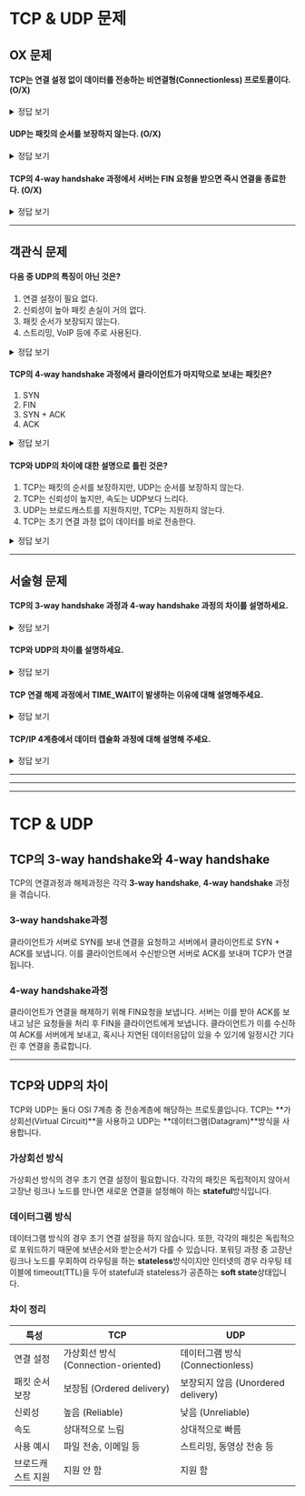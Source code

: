 # TCP & UDP 문제
## OX 문제

#### TCP는 연결 설정 없이 데이터를 전송하는 비연결형(Connectionless) 프로토콜이다. (O/X)
<details> <summary>정답 보기</summary> X (TCP는 **연결형(Connection-oriented)** 프로토콜임) </details>

#### UDP는 패킷의 순서를 보장하지 않는다. (O/X)
<details> <summary>정답 보기</summary> O </details>

#### TCP의 4-way handshake 과정에서 서버는 FIN 요청을 받으면 즉시 연결을 종료한다. (O/X)
<details> <summary>정답 보기</summary> X (서버는 ACK를 먼저 보내고, 남은 데이터를 처리한 후 FIN을 클라이언트에 보냄) </details>

---

## 객관식 문제
#### 다음 중 UDP의 특징이 아닌 것은?
1. 연결 설정이 필요 없다.
2. 신뢰성이 높아 패킷 손실이 거의 없다.
3. 패킷 순서가 보장되지 않는다.
4. 스트리밍, VoIP 등에 주로 사용된다.
<details> <summary>정답 보기</summary> 2. 신뢰성이 높아 패킷 손실이 거의 없다. (UDP는 신뢰성이 낮아 패킷 손실이 발생할 수 있음) </details>

#### TCP의 4-way handshake 과정에서 클라이언트가 마지막으로 보내는 패킷은?
1. SYN
2. FIN
3. SYN + ACK
4. ACK
<details> <summary>정답 보기</summary> 4. ACK </details>

#### TCP와 UDP의 차이에 대한 설명으로 틀린 것은?
1. TCP는 패킷의 순서를 보장하지만, UDP는 순서를 보장하지 않는다.
2. TCP는 신뢰성이 높지만, 속도는 UDP보다 느리다.
3. UDP는 브로드캐스트를 지원하지만, TCP는 지원하지 않는다.
4. TCP는 초기 연결 과정 없이 데이터를 바로 전송한다.
<details> <summary>정답 보기</summary> 4. TCP는 초기 연결 과정 없이 데이터를 바로 전송한다. (TCP는 3-way handshake를 통해 연결을 먼저 설정해야 함) </details>

---

## 서술형 문제
#### TCP의 3-way handshake 과정과 4-way handshake 과정의 차이를 설명하세요.
<details> <summary>정답 보기</summary> 아래 개념 참고
</details>

#### TCP와 UDP의 차이를 설명하세요.
<details> <summary>정답 보기</summary> 아래 개념 참고
</details>

#### TCP 연결 해제 과정에서 TIME_WAIT이 발생하는 이유에 대해 설명해주세요.
<details> <summary>정답 보기</summary> 

("그냥 연결을 닫으면 되지 왜 굳이 일정 시간 뒤에 닫을까요?" 에 대한 대답과 같습니다.)

첫번째는 지연 패킷이 발생할 경우를 대비하기 위함입니다. 패킷이 뒤늦게 도달하고 이를 처리하지 못한다면 데이터 무결성 문제가 발생합니다. 예를 들어 전체 데이터가 100일 때 일부 데이터인 50만 들어오는 현상이 발생할 수도 있는 것입니다.

두번재는 두 장치가 연결이 닫혔는지 확인하기 위해서입니다. 만약 LAST_ACK 상태에서 닫히게 되면 다시 새로운 연결을 하려고 할 때 장치는 줄곧 LAST_ACK로 되어 있기 때문에 접속 오류가 나타나게 될 것입니다.

**참고 자료**: 책 `면접을 위한 CS 전공지식 노트`

</details>

#### TCP/IP 4계층에서 데이터 캡슐화 과정에 대해 설명해 주세요.
<details> <summary>정답 보기</summary> 

캡슐화 과정은 상위 계층의 헤더와 데이터를 하위 계층의 데이터 부분에 포함시키고 해당 계층의 헤더를 삽입하는 과정을 말합니다. 

애플리케이션 계층의 데이터가 전송 계층으로 전달되면서 '세그먼트' 또는 '데이터그램'화되며 TCP(L4) 헤더가 붙여지게 됩니다. 그리고 이후 인터넷 계층으로 가면서 IP(L3) 헤더가 붙여지게 되며 '패킷'화가 되고, 이후 링크 계층으로 전달되면서 프레임 헤더와 프레임 트레일러가 붙어 '프레임'화가 됩니다. 

**참고 자료**: 책 `면접을 위한 CS 전공지식 노트`

</details>

---
---
---

# TCP & UDP

## TCP의 3-way handshake와 4-way handshake
TCP의 연결과정과 해제과정은 각각 **3-way handshake**, **4-way handshake** 과정을 겪습니다.

### 3-way handshake과정
클라이언트가 서버로 SYN를 보내 연결을 요청하고 서버에서 클라이언트로 SYN + ACK를 보냅니다. 이를 클라이언트에서 수신받으면 서버로 ACK를 보내며 TCP가 연결됩니다.

### 4-way handshake과정
클라이언트가 연결을 해제하기 위해 FIN요청을 보냅니다. 서버는 이를 받아 ACK를 보내고 남은 요청들을 처리 후 FIN을 클라이언트에게 보냅니다. 클라이언트가 이를 수신하여 ACK를 서버에게 보내고, 혹시나 지연된 데이터응답이 있을 수 있기에 일정시간 기다린 후 연결을 종료합니다.

---

## TCP와 UDP의 차이
TCP와 UDP는 둘다 OSI 7계층 중 전송계층에 해당하는 프로토콜입니다.
TCP는 **가상회선(Virtual Circuit)**을 사용하고 UDP는 **데이터그램(Datagram)**방식을 사용합니다.

### 가상회선 방식
가상회선 방식의 경우 초기 연결 설정이 필요합니다.
각각의 패킷은 독립적이지 않아서 고장난 링크나 노드를 만나면 새로운 연결을 설정해야 하는 **stateful**방식입니다.

### 데이터그램 방식
데이터그램 방식의 경우 초기 연결 설정을 하지 않습니다.
또한, 각각의 패킷은 독립적으로 포워드하기 때문에 보낸순서와 받는순서가 다를 수 있습니다.
포워딩 과정 중 고장난 링크나 노드를 우회하여 라우팅을 하는 **stateless**방식이지만 인터넷의 경우 라우팅 테이블에 timeout(TTL)을 두어 stateful과 stateless가 공존하는 **soft state**상태입니다.

### 차이 정리

| 특성                 | TCP                           | UDP                                |
|----------------------|-------------------------------|------------------------------------|
| 연결 설정             | 가상회선 방식 (Connection-oriented) | 데이터그램 방식 (Connectionless)       |
| 패킷 순서 보장        | 보장됨 (Ordered delivery)      | 보장되지 않음 (Unordered delivery)   |
| 신뢰성                | 높음 (Reliable)               | 낮음 (Unreliable)                   |
| 속도                  | 상대적으로 느림               | 상대적으로 빠름                      |
| 사용 예시             | 파일 전송, 이메일 등         | 스트리밍, 동영상 전송 등             |
| 브로드캐스트 지원     | 지원 안 함                    | 지원 함                              |

